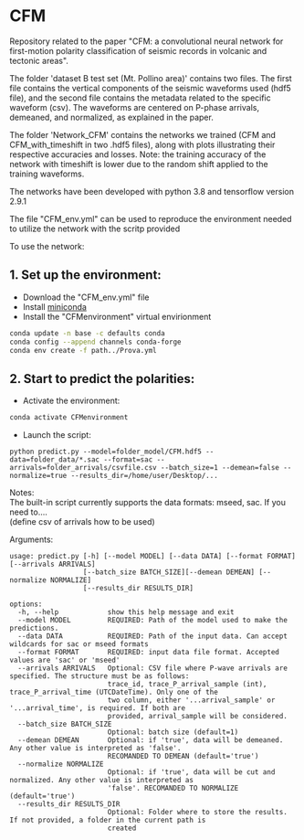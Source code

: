 # CFM
Repository related to the paper "CFM: a convolutional neural network for first-motion polarity classification of seismic records in volcanic and tectonic areas".

The folder 'dataset B test set (Mt. Pollino area)' contains two files. The first file contains the vertical components of the seismic waveforms used (hdf5 file), and the second file contains the metadata related to the specific waveform (csv).
The waveforms are centered on P-phase arrivals, demeaned, and normalized, as explained in the paper.

The folder 'Network_CFM' contains the networks we trained (CFM and CFM_with_timeshift in two .hdf5 files), along with plots illustrating their respective accuracies and losses. Note: the training accuracy of the network with timeshift is lower due to the random shift applied to the training waveforms.

The networks have been developed with python 3.8 and tensorflow version 2.9.1


The file "CFM_env.yml" can be used to reproduce the environment needed to utilize the network with the scritp provided


To use the network:

## 1. Set up the environment:
- Download the "CFM_env.yml" file
- Install [miniconda](https://docs.conda.io/en/latest/miniconda.html)
- Install the "CFMenvironment" virtual envirionment
```bash
conda update -n base -c defaults conda
conda config --append channels conda-forge
conda env create -f path../Prova.yml
```

## 2. Start to predict the polarities:
- Activate the environment:
```bash
conda activate CFMenvironment
```

- Launch the script:
```
python predict.py --model=folder_model/CFM.hdf5 --data=folder_data/*.sac --format=sac --arrivals=folder_arrivals/csvfile.csv --batch_size=1 --demean=false --normalize=true --results_dir=/home/user/Desktop/...
```


Notes: <br>
The built-in script currently supports the data formats: mseed, sac. If you need to....<br>
(define csv of arrivals how to be used)

Arguments:
```
usage: predict.py [-h] [--model MODEL] [--data DATA] [--format FORMAT] [--arrivals ARRIVALS]
                  [--batch_size BATCH_SIZE][--demean DEMEAN] [--normalize NORMALIZE]
                  [--results_dir RESULTS_DIR]

options:
  -h, --help            show this help message and exit
  --model MODEL         REQUIRED: Path of the model used to make the predictions.
  --data DATA           REQUIRED: Path of the input data. Can accept wildcards for sac or mseed formats
  --format FORMAT       REQUIRED: input data file format. Accepted values are 'sac' or 'mseed'
  --arrivals ARRIVALS   Optional: CSV file where P-wave arrivals are specified. The structure must be as follows:
                        trace_id, trace_P_arrival_sample (int), trace_P_arrival_time (UTCDateTime). Only one of the
                        two column, either '...arrival_sample' or '...arrival_time', is required. If both are
                        provided, arrival_sample will be considered.
  --batch_size BATCH_SIZE
                        Optional: batch size (default=1)
  --demean DEMEAN       Optional: if 'true', data will be demeaned. Any other value is interpreted as 'false'.
                        RECOMANDED TO DEMEAN (default='true')
  --normalize NORMALIZE
                        Optional: if 'true', data will be cut and normalized. Any other value is interpreted as
                        'false'. RECOMANDED TO NORMALIZE (default='true')
  --results_dir RESULTS_DIR
                        Optional: Folder where to store the results. If not provided, a folder in the current path is
                        created
```
